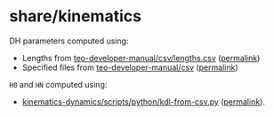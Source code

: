 # share/kinematics

DH parameters computed using:
- Lengths from [teo-developer-manual/csv/lengths.csv](https://github.com/roboticslab-uc3m/teo-developer-manual/blob/master/csv/lengths.csv) ([permalink](https://github.com/roboticslab-uc3m/teo-developer-manual/blob/cabf02d5438e2735a4983b82f9ff0c6fca2fe6cd/csv/lengths.csv))
- Specified files from [teo-developer-manual/csv](https://github.com/roboticslab-uc3m/teo-developer-manual/tree/master/csv) ([permalink](https://github.com/roboticslab-uc3m/teo-developer-manual/tree/cabf02d5438e2735a4983b82f9ff0c6fca2fe6cd/csv))

`H0` and `HN` computed using:
- [kinematics-dynamics/scripts/python/kdl-from-csv.py](https://github.com/roboticslab-uc3m/kinematics-dynamics/blob/develop/scripts/python/kdl-from-csv.py) ([permalink](https://github.com/roboticslab-uc3m/kinematics-dynamics/blob/b547fb712bfb8bf59c455e1f89d1e42f01c378e9/scripts/python/kdl-from-csv.py)).
